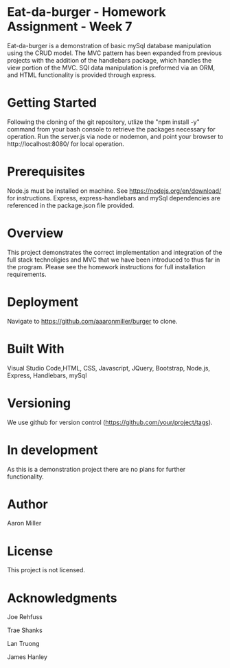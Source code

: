 # Eat-da-burger  - Homework Assignment  - Week 7

Eat-da-burger is a demonstration of basic mySql database manipulation using the CRUD model. The MVC pattern has been expanded from previous projects with the addition of the handlebars package, which handles the view portion of the MVC. SQl data manipulation is preformed via an ORM, and HTML functionality is provided through express.

# Getting Started
Following the cloning of the git repository, utlize the "npm install -y" command from your bash console to retrieve the packages necessary for operation. Run the server.js via node or nodemon, and point your browser to http://localhost:8080/ for local operation.

# Prerequisites
Node.js must be installed on machine. See https://nodejs.org/en/download/ for instructions. Express, express-handlebars and mySql dependencies are referenced in the package.json file provided.

# Overview
This project demonstrates the correct implementation and integration of the full stack technoligies and MVC that we have been introduced to thus far in the program. Please see the homework instructions for full installation requirements.

# Deployment
Navigate to https://github.com/aaaronmiller/burger to clone.

# Built With
Visual Studio Code,HTML, CSS, Javascript, JQuery, Bootstrap, Node.js, Express, Handlebars, mySql

# Versioning
We use github for version control (https://github.com/your/project/tags).

# In development
As this is a demonstration project there are no plans for further functionality.

# Author
Aaron Miller

# License
This project is not licensed.

# Acknowledgments

Joe Rehfuss

Trae Shanks

Lan Truong

James Hanley

